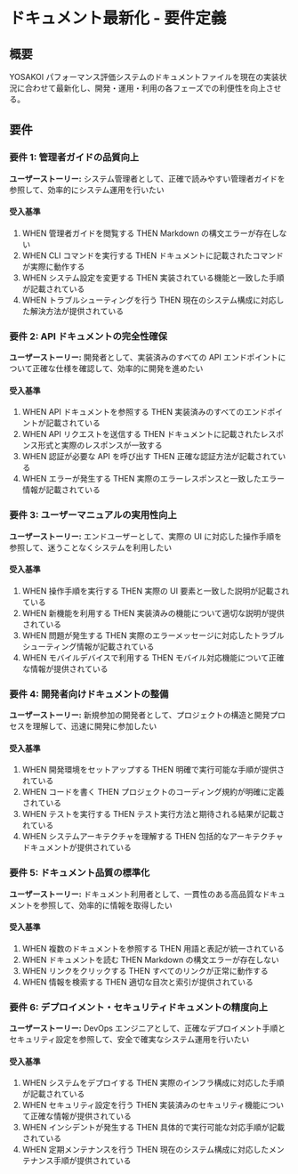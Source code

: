 # ドキュメント最新化 - 要件定義

## 概要

YOSAKOI パフォーマンス評価システムのドキュメントファイルを現在の実装状況に合わせて最新化し、開発・運用・利用の各フェーズでの利便性を向上させる。

## 要件

### 要件 1: 管理者ガイドの品質向上

**ユーザーストーリー:** システム管理者として、正確で読みやすい管理者ガイドを参照して、効率的にシステム運用を行いたい

#### 受入基準

1. WHEN 管理者ガイドを閲覧する THEN Markdown の構文エラーが存在しない
2. WHEN CLI コマンドを実行する THEN ドキュメントに記載されたコマンドが実際に動作する
3. WHEN システム設定を変更する THEN 実装されている機能と一致した手順が記載されている
4. WHEN トラブルシューティングを行う THEN 現在のシステム構成に対応した解決方法が提供されている

### 要件 2: API ドキュメントの完全性確保

**ユーザーストーリー:** 開発者として、実装済みのすべての API エンドポイントについて正確な仕様を確認して、効率的に開発を進めたい

#### 受入基準

1. WHEN API ドキュメントを参照する THEN 実装済みのすべてのエンドポイントが記載されている
2. WHEN API リクエストを送信する THEN ドキュメントに記載されたレスポンス形式と実際のレスポンスが一致する
3. WHEN 認証が必要な API を呼び出す THEN 正確な認証方法が記載されている
4. WHEN エラーが発生する THEN 実際のエラーレスポンスと一致したエラー情報が記載されている

### 要件 3: ユーザーマニュアルの実用性向上

**ユーザーストーリー:** エンドユーザーとして、実際の UI に対応した操作手順を参照して、迷うことなくシステムを利用したい

#### 受入基準

1. WHEN 操作手順を実行する THEN 実際の UI 要素と一致した説明が記載されている
2. WHEN 新機能を利用する THEN 実装済みの機能について適切な説明が提供されている
3. WHEN 問題が発生する THEN 実際のエラーメッセージに対応したトラブルシューティング情報が記載されている
4. WHEN モバイルデバイスで利用する THEN モバイル対応機能について正確な情報が提供されている

### 要件 4: 開発者向けドキュメントの整備

**ユーザーストーリー:** 新規参加の開発者として、プロジェクトの構造と開発プロセスを理解して、迅速に開発に参加したい

#### 受入基準

1. WHEN 開発環境をセットアップする THEN 明確で実行可能な手順が提供されている
2. WHEN コードを書く THEN プロジェクトのコーディング規約が明確に定義されている
3. WHEN テストを実行する THEN テスト実行方法と期待される結果が記載されている
4. WHEN システムアーキテクチャを理解する THEN 包括的なアーキテクチャドキュメントが提供されている

### 要件 5: ドキュメント品質の標準化

**ユーザーストーリー:** ドキュメント利用者として、一貫性のある高品質なドキュメントを参照して、効率的に情報を取得したい

#### 受入基準

1. WHEN 複数のドキュメントを参照する THEN 用語と表記が統一されている
2. WHEN ドキュメントを読む THEN Markdown の構文エラーが存在しない
3. WHEN リンクをクリックする THEN すべてのリンクが正常に動作する
4. WHEN 情報を検索する THEN 適切な目次と索引が提供されている

### 要件 6: デプロイメント・セキュリティドキュメントの精度向上

**ユーザーストーリー:** DevOps エンジニアとして、正確なデプロイメント手順とセキュリティ設定を参照して、安全で確実なシステム運用を行いたい

#### 受入基準

1. WHEN システムをデプロイする THEN 実際のインフラ構成に対応した手順が記載されている
2. WHEN セキュリティ設定を行う THEN 実装済みのセキュリティ機能について正確な情報が提供されている
3. WHEN インシデントが発生する THEN 具体的で実行可能な対応手順が記載されている
4. WHEN 定期メンテナンスを行う THEN 現在のシステム構成に対応したメンテナンス手順が提供されている
